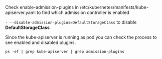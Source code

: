 Check enable-admission-plugins in /etc/kubernetes/manifests/kube-apiserver.yaml
to find which admission controller is enabled

`- --disable-admission-plugins=DefaultStorageClass` to disable **DefaultStorageClass**


Since the kube-apiserver is running as pod you can check the process to see enabled and disabled plugins.

`ps -ef | grep kube-apiserver | grep admission-plugins`